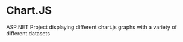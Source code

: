 # Chart.JS

ASP.NET Project displaying different chart.js graphs with a variety of different datasets 
